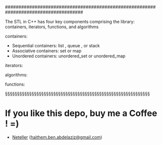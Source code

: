 #####################################################################################

The STL in C++ has four key components comprising the library: containers, iterators, functions, and algorithms

containers:

* Sequential containers: list , queue , or stack
* Associative containers: set or map
* Unordered containers: unordered_set or unordered_map

iterators:



algorithms:


functions:


§§§§§§§§§§§§§§§§§§§§§§§§§§§§§§§§§§§§§§§§§§§§§§§§§§§§§§§§§§§§
# If you like this depo, buy me a Coffee ! =)
- [Neteller](https://www.neteller.com/fr/features/money-transfer) 
 (haithem.ben.abdelaziz@gmail.com)
